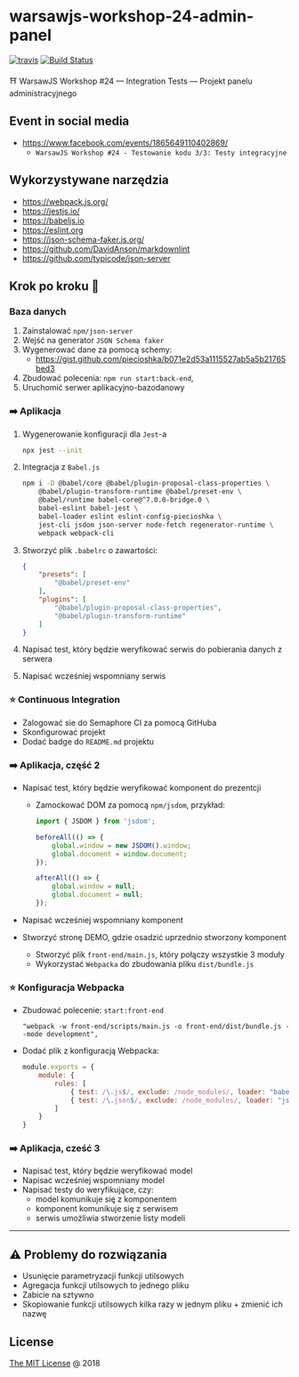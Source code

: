 # warsawjs-workshop-24-admin-panel

[![travis](https://img.shields.io/travis/piecioshka/warsawjs-workshop-24-admin-panel.svg)](https://travis-ci.org/piecioshka/warsawjs-workshop-24-admin-panel)
[![Build Status](https://semaphoreci.com/api/v1/piecioshka/warsawjs-workshop-24-admin-panel/branches/master/badge.svg)](https://semaphoreci.com/piecioshka/warsawjs-workshop-24-admin-panel)

⛩️ WarsawJS Workshop #24 — Integration Tests — Projekt panelu administracyjnego

## Event in social media

* <https://www.facebook.com/events/1865649110402869/>
    + `WarsawJS Workshop #24 - Testowanie kodu 3/3: Testy integracyjne`

## Wykorzystywane narzędzia

* <https://webpack.js.org/>
* <https://jestjs.io/>
* <https://babeljs.io>
* <https://eslint.org>
* <https://json-schema-faker.js.org/>
* <https://github.com/DavidAnson/markdownlint>
* <https://github.com/typicode/json-server>

## Krok po kroku 👣

### Baza danych

1. Zainstalować `npm/json-server`
2. Wejść na generator `JSON Schema faker`
3. Wygenerować dane za pomocą schemy:
    + <https://gist.github.com/piecioshka/b071e2d53a1115527ab5a5b21765bed3>
4. Zbudować polecenia: `npm run start:back-end`,
5. Uruchomić serwer aplikacyjno-bazodanowy

### :arrow_right: Aplikacja

1. Wygenerowanie konfiguracji dla `Jest`-a

    ```bash
    npx jest --init
    ```

2. Integracja z `Babel.js`

    ```bash
    npm i -D @babel/core @babel/plugin-proposal-class-properties \
        @babel/plugin-transform-runtime @babel/preset-env \
        @babel/runtime babel-core@^7.0.0-bridge.0 \
        babel-eslint babel-jest \
        babel-loader eslint eslint-config-piecioshka \
        jest-cli jsdom json-server node-fetch regenerator-runtime \
        webpack webpack-cli
    ```

3. Stworzyć plik `.babelrc` o zawartości:

    ```json
    {
        "presets": [
            "@babel/preset-env"
        ],
        "plugins": [
            "@babel/plugin-proposal-class-properties",
            "@babel/plugin-transform-runtime"
        ]
    }

    ```

4. Napisać test, który będzie weryfikować serwis do pobierania danych z serwera
5. Napisać wcześniej wspomniany serwis

### :star: Continuous Integration

* Zalogować sie do Semaphore CI za pomocą GitHuba
* Skonfigurować projekt
* Dodać badge do `README.md` projektu

### :arrow_right: Aplikacja, część 2

* Napisać test, który będzie weryfikować komponent do prezentcji
    + Zamockować DOM za pomocą `npm/jsdom`, przykład:

        ```js
        import { JSDOM } from 'jsdom';

        beforeAll(() => {
            global.window = new JSDOM().window;
            global.document = window.document;
        });

        afterAll(() => {
            global.window = null;
            global.document = null;
        });
        ```

* Napisać wcześniej wspomniany komponent
* Stworzyć stronę DEMO, gdzie osadzić uprzednio stworzony komponent
    + Stworzyć plik `front-end/main.js`, który połączy wszystkie 3 moduły
    + Wykorzystać `Webpacka` do zbudowania pliku `dist/bundle.js`

### :star: Konfiguracja Webpacka

* Zbudować polecenie: `start:front-end`

    ```text
    "webpack -w front-end/scripts/main.js -o front-end/dist/bundle.js --mode development",
    ```

* Dodać plik z konfiguracją Webpacka:

    ```js
    module.exports = {
        module: {
            rules: [
                { test: /\.js$/, exclude: /node_modules/, loader: "babel-loader" },
                { test: /\.json$/, exclude: /node_modules/, loader: "json-loader" }
            ]
        }
    }
    ```

### :arrow_right: Aplikacja, cześć 3

* Napisać test, który będzie weryfikować model
* Napisać wcześniej wspomniany model
* Napisać testy do weryfikujące, czy:
    + model komunikuje się z komponentem
    + komponent komunikuje się z serwisem
    + serwis umożliwia stworzenie listy modeli

---

## :warning: Problemy do rozwiązania

* Usunięcie parametryzacji funkcji utilsowych
* Agregacja funkcji utilsowych to jednego pliku
* Zabicie na sztywno
* Skopiowanie funkcji utilsowych kilka razy w jednym pliku + zmienić ich nazwę

## License

[The MIT License](http://piecioshka.mit-license.org) @ 2018

